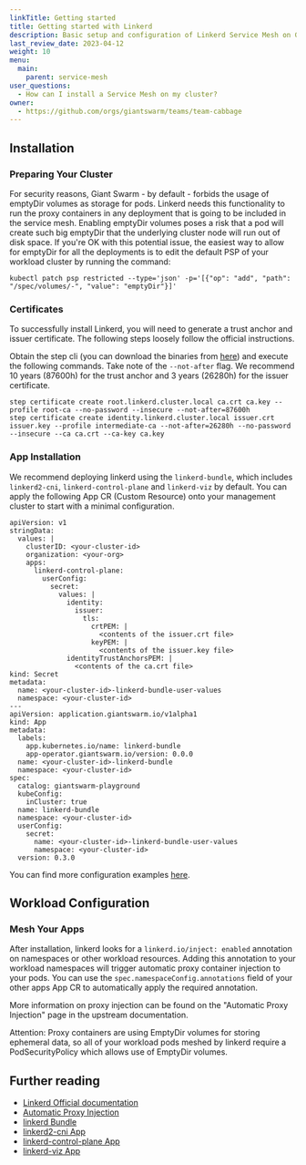 ```yaml
---
linkTitle: Getting started
title: Getting started with Linkerd
description: Basic setup and configuration of Linkerd Service Mesh on Giant Swarm workload clusters.
last_review_date: 2023-04-12
weight: 10
menu:
  main:
    parent: service-mesh
user_questions:
  - How can I install a Service Mesh on my cluster?
owner:
  - https://github.com/orgs/giantswarm/teams/team-cabbage
---
```


## Installation

### Preparing Your Cluster

For security reasons, Giant Swarm - by default - forbids the usage of emptyDir volumes as storage for pods. Linkerd needs this functionality to run the proxy containers in any deployment that is going to be included in the service mesh. Enabling emptyDir volumes poses a risk that a pod will create such big emptyDir that the underlying cluster node will run out of disk space. If you're OK with this potential issue, the easiest way to allow for emptyDir for all the deployments is to edit the default PSP of your workload cluster by running the command:

```
kubectl patch psp restricted --type='json' -p='[{"op": "add", "path": "/spec/volumes/-", "value": "emptyDir"}]'
```

### Certificates

To successfully install Linkerd, you will need to generate a trust anchor and issuer certificate. The following steps loosely follow the official instructions.

Obtain the step cli (you can download the binaries from [here](https://github.com/smallstep/cli/releases/tag/v0.23.4)) and execute the following commands. 
Take note of the `--not-after` flag. We recommend 10 years (87600h) for the trust anchor and 3 years (26280h) for the issuer certificate.

```
step certificate create root.linkerd.cluster.local ca.crt ca.key --profile root-ca --no-password --insecure --not-after=87600h
step certificate create identity.linkerd.cluster.local issuer.crt issuer.key --profile intermediate-ca --not-after=26280h --no-password --insecure --ca ca.crt --ca-key ca.key
```

### App Installation

We recommend deploying linkerd using the `linkerd-bundle`, which includes `linkerd2-cni`, `linkerd-control-plane` and `linkerd-viz` by default. You can apply the following App CR (Custom Resource) onto your management cluster to start with a minimal configuration.

```
apiVersion: v1
stringData:
  values: |
    clusterID: <your-cluster-id>
    organization: <your-org>
    apps:
      linkerd-control-plane:
        userConfig:
          secret:
            values: | 
              identity:
                issuer:
                  tls:
                    crtPEM: |
                      <contents of the issuer.crt file>
                    keyPEM: |
                      <contents of the issuer.key file>
              identityTrustAnchorsPEM: |
                <contents of the ca.crt file>
kind: Secret
metadata:
  name: <your-cluster-id>-linkerd-bundle-user-values
  namespace: <your-cluster-id>
---
apiVersion: application.giantswarm.io/v1alpha1
kind: App
metadata:
  labels:
    app.kubernetes.io/name: linkerd-bundle
    app-operator.giantswarm.io/version: 0.0.0
  name: <your-cluster-id>-linkerd-bundle
  namespace: <your-cluster-id>
spec:
  catalog: giantswarm-playground
  kubeConfig:
    inCluster: true
  name: linkerd-bundle
  namespace: <your-cluster-id>
  userConfig:
    secret:
      name: <your-cluster-id>-linkerd-bundle-user-values
      namespace: <your-cluster-id>
  version: 0.3.0
```

You can find more configuration examples [here](https://github.com/giantswarm/linkerd-bundle/tree/main/examples).

## Workload Configuration

### Mesh Your Apps

After installation, linkerd looks for a `linkerd.io/inject: enabled` annotation on namespaces or other workload resources. Adding this annotation to your workload namespaces will trigger automatic proxy container injection to your pods. You can use the `spec.namespaceConfig.annotations` field of your other apps App CR to automatically apply the required annotation.

More information on proxy injection can be found on the "Automatic Proxy Injection" page in the upstream documentation.

Attention: Proxy containers are using EmptyDir volumes for storing ephemeral data, so all of your workload pods meshed by linkerd require a PodSecurityPolicy which allows use of EmptyDir volumes.

## Further reading

- [Linkerd Official documentation](https://linkerd.io/2.12/overview/)
- [Automatic Proxy Injection](https://linkerd.io/2.12/features/proxy-injection/)
- [linkerd Bundle](https://github.com/giantswarm/linkerd-bundle)
- [linkerd2-cni App](https://github.com/giantswarm/linkerd2-cni-app)
- [linkerd-control-plane App](https://github.com/giantswarm/linkerd-control-plane-app)
- [linkerd-viz App](https://github.com/giantswarm/linkerd-viz-app)
